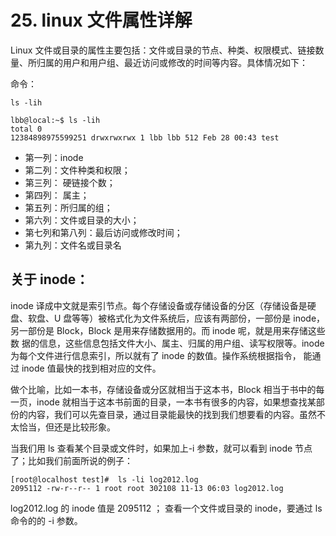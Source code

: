 # 25. linux 文件属性详解

Linux 文件或目录的属性主要包括：文件或目录的节点、种类、权限模式、链接数量、所归属的用户和用户组、最近访问或修改的时间等内容。具体情况如下：

命令：

`ls -lih`

```
lbb@local:~$ ls -lih
total 0
12384898975599251 drwxrwxrwx 1 lbb lbb 512 Feb 28 00:43 test
```

- 第一列：inode
- 第二列：文件种类和权限；
- 第三列： 硬链接个数；
- 第四列： 属主；
- 第五列：所归属的组；
- 第六列：文件或目录的大小；
- 第七列和第八列：最后访问或修改时间；
- 第九列：文件名或目录名

## 关于 inode：

inode 译成中文就是索引节点。每个存储设备或存储设备的分区（存储设备是硬盘、软盘、U 盘等等）被格式化为文件系统后，应该有两部份，一部份是 inode，另一部份是 Block，Block 是用来存储数据用的。而 inode 呢，就是用来存储这些数 据的信息，这些信息包括文件大小、属主、归属的用户组、读写权限等。inode 为每个文件进行信息索引，所以就有了 inode 的数值。操作系统根据指令， 能通过 inode 值最快的找到相对应的文件。

做个比喻，比如一本书，存储设备或分区就相当于这本书，Block 相当于书中的每一页，inode 就相当于这本书前面的目录，一本书有很多的内容，如果想查找某部份的内容，我们可以先查目录，通过目录能最快的找到我们想要看的内容。虽然不太恰当，但还是比较形象。

当我们用 ls 查看某个目录或文件时，如果加上-i 参数，就可以看到 inode 节点了；比如我们前面所说的例子：

```
[root@localhost test]#  ls -li log2012.log
2095112 -rw-r--r-- 1 root root 302108 11-13 06:03 log2012.log
```

log2012.log 的 inode 值是 2095112 ； 查看一个文件或目录的 inode，要通过 ls 命令的的 -i 参数。
